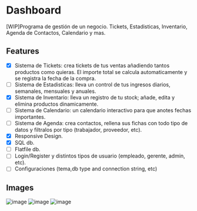 # Dashboard
[WIP]Programa de gestión de un negocio. Tickets, Estadisticas, Inventario, Agenda de Contactos, Calendario y mas.

## Features

- [x] Sistema de Tickets: crea tickets de tus ventas añadiendo tantos productos como quieras. El importe total se calcula automaticamente y se registra la fecha de la compra.
- [ ] Sistema de Estadisticas: lleva un control de tus ingresos diarios, semanales, mensuales y anuales.
- [x] Sistema de Inventario: lleva un registro de tu stock; añade, edita y elimina productos dinamicamente.
- [ ] Sistema de Calendario: un calendario interactivo para que anotes fechas importantes.
- [ ] Sistema de Agenda: crea contactos, rellena sus fichas con todo tipo de datos y filtralos por tipo (trabajador, proveedor, etc).
- [x] Responsive Design.
- [x] SQL db.
- [ ] Flatfile db.
- [ ] Login/Register y distintos tipos de usuario (empleado, gerente, admin, etc).
- [ ] Configuraciones (tema,db type and connection string, etc)

## Images
![image](https://user-images.githubusercontent.com/25410859/118072160-a7a8ad00-b37f-11eb-80bf-bf2aac28b32a.png)
![image](https://user-images.githubusercontent.com/25410859/118072221-b1caab80-b37f-11eb-99f0-ca29780ad6c6.png)
![image](https://user-images.githubusercontent.com/25410859/118072226-b55e3280-b37f-11eb-9af9-7eb270016af2.png)

